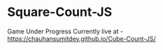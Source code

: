 # Square-Count-JS
Game Under Progress 
Currently live at -https://chauhansumitdev.github.io/Cube-Count-JS/
